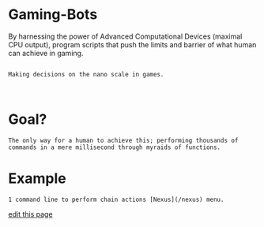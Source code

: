 # Gaming-Bots




By harnessing the power of Advanced Computational Devices (maximal CPU output), program scripts that push the limits and barrier of what human can achieve in gaming.




```

Making decisions on the nano scale in games.



```










# Goal?
```
The only way for a human to achieve this; performing thousands of commands in a mere millisecond through myraids of functions.
```
# Example
```
1 command line to perform chain actions [Nexus](/nexus) menu.
```

<span class="edit-link"><a href="https://github.com/yida-li/Gaming-Bots/edit/master/README.md" target="_blank"><i class="fa fa-github"></i> edit this page</a></span>
